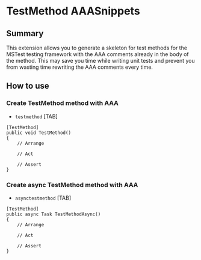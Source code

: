 # TestMethod AAASnippets
## Summary
This extension allows you to generate a skeleton for test methods for the MSTest testing framework with the AAA comments already in the body of the method. This may save you time while writing unit tests and prevent you from wasting time rewriting the AAA comments every time.

## How to use
### Create TestMethod method with AAA
- `testmethod` [TAB]

```
[TestMethod]
public void TestMethod()
{
    // Arrange

    // Act

    // Assert
}
```


### Create async TestMethod method with AAA
- `asynctestmethod` [TAB]

```
[TestMethod]
public async Task TestMethodAsync()
{
    // Arrange

    // Act

    // Assert
}
```
